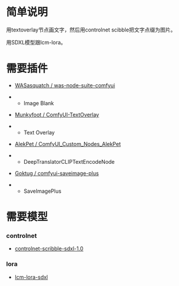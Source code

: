 # 简单说明

用textoverlay节点画文字，然后用controlnet scibble把文字点缀为图片。

用SDXL模型跟lcm-lora。

# 需要插件

- [WASasquatch / was-node-suite-comfyui](https://github.com/WASasquatch/was-node-suite-comfyui)
- - Image Blank

- [Munkyfoot / ComfyUI-TextOverlay](https://github.com/Munkyfoot/ComfyUI-TextOverlay)
- - Text Overlay

- [AlekPet / ComfyUI_Custom_Nodes_AlekPet](https://github.com/AlekPet/ComfyUI_Custom_Nodes_AlekPet)
- - DeepTranslatorCLIPTextEncodeNode

- [Goktug / comfyui-saveimage-plus](https://github.com/Goktug/comfyui-saveimage-plus)
- - SaveImagePlus

# 需要模型
### controlnet
- [controlnet-scribble-sdxl-1.0](https://huggingface.co/xinsir/controlnet-scribble-sdxl-1.0)

### lora
- [lcm-lora-sdxl](https://huggingface.co/latent-consistency/lcm-lora-sdxl)